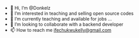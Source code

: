 - 👋 Hi, I’m @Donkelz
- 👀 I’m interested in teaching and selling open source codes 
- 🌱 I’m currently teaching and available for jobs ...
- 💞️ I’m looking to collaborate with a backend developer
- 📫 How to reach me ifechukwukelly@gmail.com

<!---
Donkelz/Donkelz is a ✨ special ✨ repository because its `README.md` (this file) appears on your GitHub profile.
You can click the Preview link to take a look at your changes.
--->

